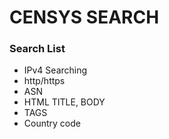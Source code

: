 # CENSYS SEARCH

### Search List

- IPv4 Searching
- http/https
- ASN
- HTML TITLE, BODY
- TAGS
- Country code


